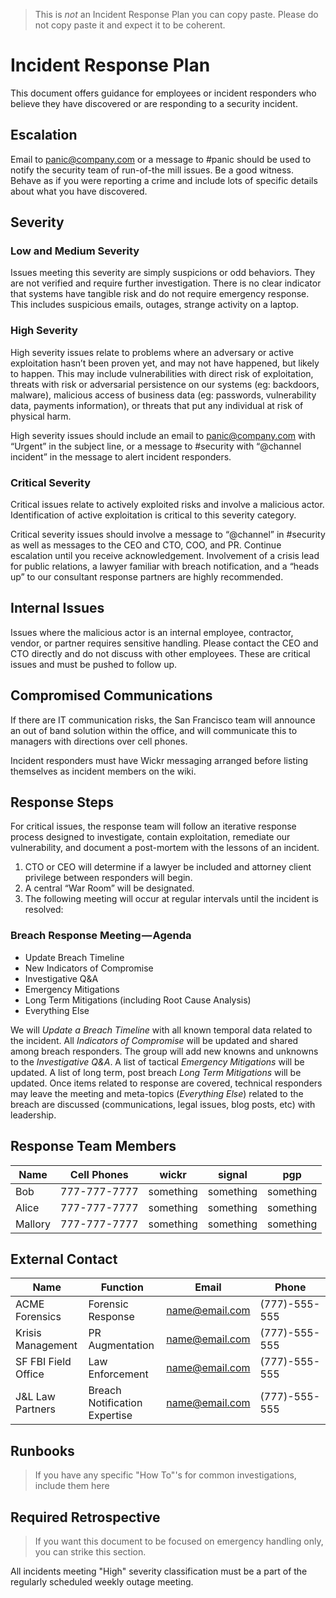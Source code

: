 > This is *not* an Incident Response Plan you can copy paste. Please do not copy paste it and expect it to be coherent.

# Incident Response Plan
This document offers guidance for employees or incident responders who believe they have discovered or are responding to a security incident.

## Escalation
Email to panic@company.com or a message to #panic should be used to notify the security team of run-of-the mill issues. Be a good witness. Behave as if you were reporting a crime and include lots of specific details about what you have discovered.

## Severity

### Low and Medium Severity
Issues meeting this severity are simply suspicions or odd behaviors. They are not verified and require further investigation. There is no clear indicator that systems have tangible risk and do not require emergency response. This includes suspicious emails, outages, strange activity on a laptop.

### High Severity
High severity issues relate to problems where an adversary or active exploitation hasn’t been proven yet, and may not have happened, but likely to happen. This may include vulnerabilities with direct risk of exploitation, threats with risk or adversarial persistence on our systems (eg: backdoors, malware), malicious access of business data (eg: passwords, vulnerability data, payments information), or threats that put any individual at risk of physical harm.

High severity issues should include an email to panic@company.com with “Urgent” in the subject line, or a message to #security with “@channel incident” in the message to alert incident responders.

### Critical Severity
Critical issues relate to actively exploited risks and involve a malicious actor. Identification of active exploitation is critical to this severity category.

Critical severity issues should involve a message to “@channel” in #security as well as messages to the CEO and CTO, COO, and PR. Continue escalation until you receive acknowledgement. Involvement of a crisis lead for public relations, a lawyer familiar with breach notification, and a “heads up” to our consultant response partners are highly recommended.

## Internal Issues
Issues where the malicious actor is an internal employee, contractor, vendor, or partner requires sensitive handling. Please contact the CEO and CTO directly and do not discuss with other employees. These are critical issues and must be pushed to follow up.

## Compromised Communications
If there are IT communication risks, the San Francisco team will announce an out of band solution within the office, and will communicate this to managers with directions over cell phones.

Incident responders must have Wickr messaging arranged before listing themselves as incident members on the wiki.

## Response Steps
For critical issues, the response team will follow an iterative response process designed to investigate, contain exploitation, remediate our vulnerability, and document a post-mortem with the lessons of an incident. 

1. CTO or CEO will determine if a lawyer be included and attorney client privilege between responders will begin.
2. A central “War Room” will be designated.
3. The following meeting will occur at regular intervals until the incident is resolved:

### Breach Response Meeting — Agenda
- Update Breach Timeline
- New Indicators of Compromise
- Investigative Q&A
- Emergency Mitigations
- Long Term Mitigations (including Root Cause Analysis)
- Everything Else

We will _Update a Breach Timeline_ with all known temporal data related to the incident. All _Indicators of Compromise_ will be updated and shared among breach responders. The group will add new knowns and unknowns to the _Investigative Q&A_. A list of tactical _Emergency Mitigations_ will be updated. A list of long term, post breach _Long Term Mitigations_ will be updated. Once items related to response are covered, technical responders may leave the meeting and meta-topics (_Everything Else_) related to the breach are discussed (communications, legal issues, blog posts, etc) with leadership.

## Response Team Members

| Name    | Cell Phones  | wickr     | signal    | pgp       |
|---------|--------------|-----------|-----------|-----------|
| Bob     | 777-777-7777 | something | something | something |
| Alice   | 777-777-7777 | something | something | something |
| Mallory | 777-777-7777 | something | something | something |

## External Contact

| Name                | Function          | Email          | Phone         |
|---------------------|-------------------|----------------|---------------|
| ACME Forensics      | Forensic Response | name@email.com | (777)-555-555 |
| Krisis Management   | PR Augmentation   | name@email.com | (777)-555-555 |
| SF FBI Field Office | Law Enforcement   | name@email.com | (777)-555-555 |
| J&L Law Partners | Breach Notification Expertise   | name@email.com | (777)-555-555 |

## Runbooks
> If you have any specific "How To"'s for common investigations, include them here

## Required Retrospective
> If you want this document to be focused on emergency handling only, you can strike this section.

All incidents meeting "High" severity classification must be a part of the regularly scheduled weekly outage meeting.


